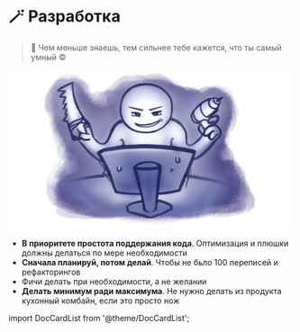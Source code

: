 # 🪄 Разработка

> 💭 Чем меньше знаешь, тем сильнее тебе кажется, что ты самый умный &copy;

![](development-s-dreliu-optimised.png)

- **В приоритете простота поддержания кода**. Оптимизация и плюшки должны делаться по мере необходимости
- **Сначала планируй, потом делай**. Чтобы не бьло 100 переписей и рефакторингов
- Фичи делать при необходимости, а не желании
- **Делать минимум ради максимума**. Не нужно делать из продукта кухонный комбайн, если это просто нож

import DocCardList from '@theme/DocCardList';

<DocCardList />
